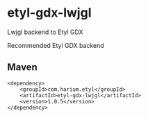 # etyl-gdx-lwjgl
Lwjgl backend to Etyl GDX

Recommended Etyl GDX backend

## Maven
```
<dependency>
    <groupId>com.harium.etyl</groupId>
    <artifactId>etyl-gdx-lwjgl</artifactId>
    <version>1.0.5</version>
</dependency>
```

